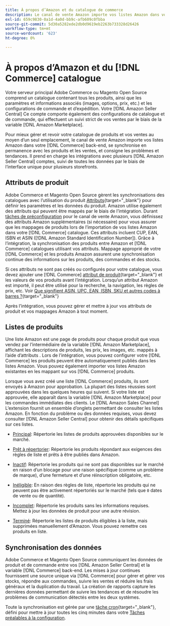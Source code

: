 ```yaml
---
title: À propos d’Amazon et du catalogue de commerce
description: Le canal de vente Amazon importe vos listes Amazon dans votre serveur principal Commerce et se synchronise en permanence avec les produits et les ventes.
exl-id: 659c9830-0a1d-4a0d-bb9c-afb609c0fbba
source-git-commit: 5d30a5282ede2db0d9619eb2263b733328d26426
workflow-type: tm+mt
source-wordcount: '623'
ht-degree: 0%

---
```


# À propos d’Amazon et du [!DNL Commerce] catalogue

Votre serveur principal Adobe Commerce ou Magento Open Source comprend un catalogue contenant tous les produits, ainsi que les paramètres et informations associés (images, options, prix, etc.) et les configurations de commande et d’expédition. Votre [!DNL Amazon Seller Central] Ce compte comporte également des configurations de catalogue et de commande, qui effectuent un suivi strict de vos ventes par le biais de la variable [!DNL Amazon Marketplace].

Pour mieux gérer et revoir votre catalogue de produits et vos ventes au moyen d’un seul emplacement, le canal de vente Amazon importe vos listes Amazon dans votre [!DNL Commerce] back-end, se synchronise en permanence avec les produits et les ventes, et consigne les problèmes et tendances. Il prend en charge les intégrations avec plusieurs [!DNL Amazon Seller Central] comptes, suivi de toutes les données par le biais de l’interface unique pour plusieurs storefronts.

## Attributs de produit

Adobe Commerce et Magento Open Source gèrent les synchronisations des catalogues avec l’utilisation du produit [Attributs](https://docs.magento.com/user-guide/catalog/product-attributes.html){target=&quot;_blank&quot;} pour définir les paramètres et les données du produit. Amazon utilise également des attributs qui peuvent être mappés par le biais de l’intégration. Durant [tâches de préconfiguration](./amazon-pre-setup-tasks.md) pour le canal de vente Amazon, vous définissez des attributs Amazon supplémentaires (si nécessaire) pour vous assurer que les mappages de produits lors de l’importation de vos listes Amazon dans votre [!DNL Commerce] catalogue. Ces attributs incluent CUP, EAN, ISBN et ASIN ([!DNL Amazon Standard Identification Number]). Grâce à l’intégration, la synchronisation des produits entre Amazon et [!DNL Commerce] catalogues utilisant vos attributs. Mappage approprié de votre [!DNL Commerce] et les produits Amazon assurent une synchronisation continue des informations sur les produits, des commandes et des stocks.

Si ces attributs ne sont pas créés ou configurés pour votre catalogue, vous devez ajouter une [!DNL Commerce] [attribut de produit](https://docs.magento.com/user-guide/catalog/product-attributes.html){target=&quot;_blank&quot;} et les valeurs de vos produits avant l’intégration. Lorsqu’un attribut Amazon est importé, il peut être utilisé pour la recherche, la navigation, les règles de prix, etc. Voir [Que signifient ASIN, UPC, EAN, ISBN, SKU et autres codes à barres ?](https://sellerskills.com/multi-channel-operations/what-asin-upc-ean-isbn-sku-and-other-barcodes-mean/#what-is-isbn-number){target=&quot;_blank&quot;}

Après l’intégration, vous pouvez gérer et mettre à jour vos attributs de produit et vos mappages Amazon à tout moment.

## Listes de produits

Une liste Amazon est une page de produits pour chaque produit que vous vendez par l’intermédiaire de la variable [!DNL Amazon Marketplace], affichant les descriptions de produits, les prix, les images, etc. mappés à l’aide d’attributs . Lors de l’intégration, vous pouvez configurer votre [!DNL Commerce] les produits peuvent être automatiquement publiés dans les listes Amazon. Vous pouvez également importer vos listes Amazon existantes en les mappant sur vos [!DNL Commerce] produits.

Lorsque vous avez créé une liste [!DNL Commerce] produits, ils sont envoyés à Amazon pour approbation. La plupart des listes réussies sont approuvées dans les quelques heures qui suivent. Si votre liste est approuvée, elle apparaît dans la variable [!DNL Amazon Marketplace] pour les commandes immédiates des clients. Le [!DNL Amazon Sales Channel] L’extension fournit un ensemble d’onglets permettant de consulter les listes Amazon. En fonction du problème ou des données requises, vous devez consulter [!DNL Amazon Seller Central] pour obtenir des détails spécifiques sur ces listes.

- [Principal](./active-listings.md): Répertorie les listes de produits approuvées disponibles sur le marché.

- [Prêt à répertorier](./ready-to-list.md): Répertorie les produits répondant aux exigences des règles de liste et prêts à être publiés dans Amazon.

- [Inactif](./inactive-listings.md): Répertorie les produits qui ne sont pas disponibles sur le marché en raison d’un blocage pour une raison spécifique (comme un problème de marque), d’une fermeture et d’une réinscription obligatoire, etc.

- [Inéligible](./ineligible-listings.md): En raison des règles de liste, répertorie les produits qui ne peuvent pas être activement répertoriés sur le marché (tels que `0` dates de vente ou de quantité).

- [Incomplet](./incomplete-listings.md): Répertorie les produits sans les informations requises. Mettez à jour les données de produit pour une autre révision.

- [Terminé](./ended-listings.md): Répertorie les listes de produits éligibles à la liste, mais supprimées manuellement d’Amazon. Vous pouvez remettre ces produits en liste.

## Synchronisation des données

Adobe Commerce et Magento Open Source communiquent les données de produit et de commande entre vos [!DNL Amazon Seller Central] et la variable [!DNL Commerce] back-end. Les mises à jour continues fournissent une source unique via [!DNL Commerce] pour gérer et gérer vos stocks, répondre aux commandes, suivre les ventes et réduire les frais généraux et la duplication du travail. La création de rapports capture les dernières données permettant de suivre les tendances et de résoudre les problèmes de communication détectés entre les deux systèmes.

Toute la synchronisation est gérée par une [tâche cron](https://docs.magento.com/user-guide/system/cron.html){target=&quot;_blank&quot;}, défini pour mettre à jour toutes les cinq minutes dans votre [Tâches préalables à la configuration](./amazon-pre-setup-tasks.md).
